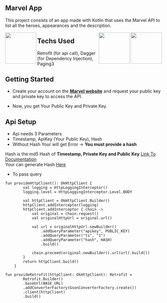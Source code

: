 ## Marvel App
This project consists of an app made with Kotlin that uses the Marvel API to list all the heroes, appearances and the description.

<img src="https://user-images.githubusercontent.com/65807152/120926816-0867a300-c6fc-11eb-82ad-a7b55b024c7a.jpg" width=100 align=left>
<img src="https://user-images.githubusercontent.com/65807152/120926825-0ef61a80-c6fc-11eb-917e-6c107cba4305.jpg" width=100 align=right>
<img src="https://user-images.githubusercontent.com/65807152/120926822-0c93c080-c6fc-11eb-8fd8-a575e127883a.jpg" width=100 align=right>  

## Techs Used
Retrofit (for api call), Dagger (for Dependency Injection), Paging3

## Getting Started
- Create your account on the [**Marvel website**](https://developer.marvel.com/) and request your public key and private key to access the API.

- Now, you get Your Public Key and Private Key.

## Api Setup
- Api needs 3 Parameters 
- Timestamp, ApiKey (Your Public Key), Hash
- Without Hash Your will get Error -> **You must provide a hash**

Hash is the md5 Hash of **Timestamp, Private Key and Public Key** [Link To Documentation](https://developer.marvel.com/documentation/authorization)  
Your can generate Hash [Here](https://www.md5hashgenerator.com/)

- To pass query
```
fun provideHttpClient(): OkHttpClient {
        val logging = HttpLoggingInterceptor()
        logging.level = HttpLoggingInterceptor.Level.BODY

        val httpClient = OkHttpClient.Builder()
        httpClient.addInterceptor(logging)
        httpClient.addInterceptor { chain ->
            val original = chain.request()
            val originalHttpUrl = original.url()

            val url = originalHttpUrl.newBuilder()
                .addQueryParameter("apikey", PUBLIC_KEY)
                .addQueryParameter("ts", "1")
                .addQueryParameter("hash", HASH)
                .build()

            chain.proceed(original.newBuilder().url(url).build())
        }
        return httpClient.build()
    }
```
```
fun provideRetrofit(httpClient: OkHttpClient): Retrofit =
        Retrofit.Builder()
        .baseUrl(BASE_URL)
        .addConverterFactory(GsonConverterFactory.create())
        .client(httpClient)
        .build()
```
